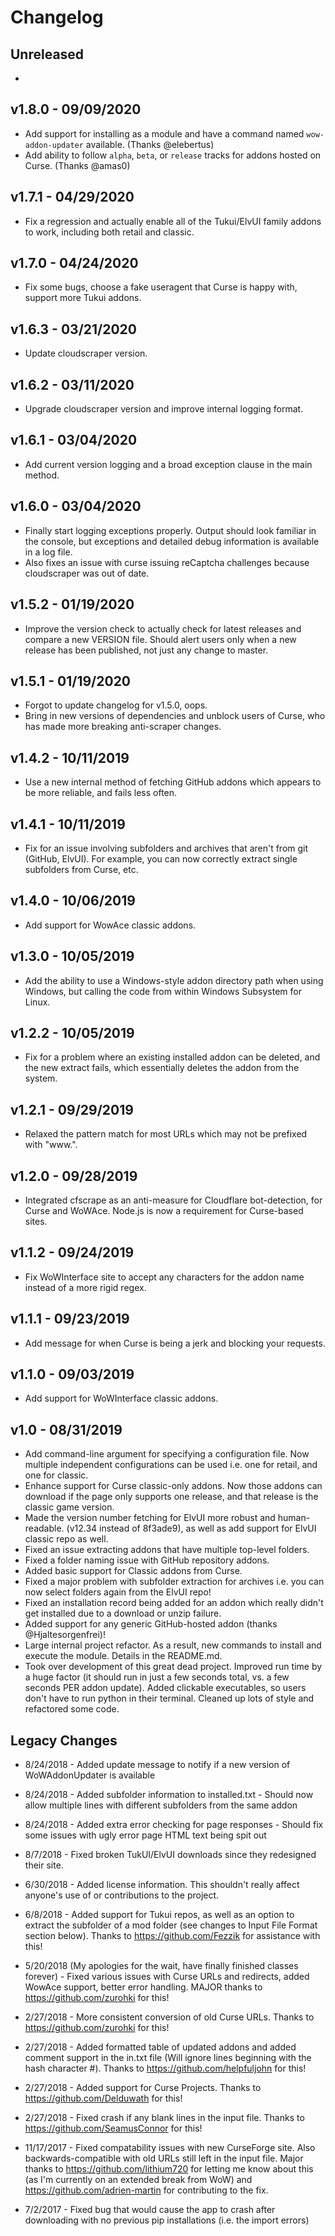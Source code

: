 # Changelog

## Unreleased
- 

## v1.8.0 - 09/09/2020
- Add support for installing as a module and have a command named `wow-addon-updater` available. (Thanks @elebertus)
- Add ability to follow `alpha`, `beta`, or `release` tracks for addons hosted on Curse. (Thanks @amas0)

## v1.7.1 - 04/29/2020
- Fix a regression and actually enable all of the Tukui/ElvUI family addons to work, including both retail and classic.

## v1.7.0 - 04/24/2020
- Fix some bugs, choose a fake useragent that Curse is happy with, support more Tukui addons.

## v1.6.3 - 03/21/2020
- Update cloudscraper version.

## v1.6.2 - 03/11/2020
- Upgrade cloudscraper version and improve internal logging format.

## v1.6.1 - 03/04/2020
- Add current version logging and a broad exception clause in the main method.

## v1.6.0 - 03/04/2020
- Finally start logging exceptions properly. Output should look familiar in the console, but exceptions and detailed debug information is available in a log file.
- Also fixes an issue with curse issuing reCaptcha challenges because cloudscraper was out of date.

## v1.5.2 - 01/19/2020
- Improve the version check to actually check for latest releases and compare a new VERSION file. Should alert users only when a new release has been published, not just any change to master.

## v1.5.1 - 01/19/2020
- Forgot to update changelog for v1.5.0, oops.
- Bring in new versions of dependencies and unblock users of Curse, who has made more breaking anti-scraper changes.

## v1.4.2 - 10/11/2019
- Use a new internal method of fetching GitHub addons which appears to be more reliable, and fails less often.

## v1.4.1 - 10/11/2019
- Fix for an issue involving subfolders and archives that aren't from git (GitHub, ElvUI). For example, you can now correctly extract single subfolders from Curse, etc.

## v1.4.0 - 10/06/2019
- Add support for WowAce classic addons.

## v1.3.0 - 10/05/2019
- Add the ability to use a Windows-style addon directory path when using Windows, but calling the code from within Windows Subsystem for Linux.

## v1.2.2 - 10/05/2019
- Fix for a problem where an existing installed addon can be deleted, and the new extract fails, which essentially deletes the addon from the system.

## v1.2.1 - 09/29/2019
- Relaxed the pattern match for most URLs which may not be prefixed with "www.".

## v1.2.0 - 09/28/2019
- Integrated cfscrape as an anti-measure for Cloudflare bot-detection, for Curse and WoWAce. Node.js is now a requirement for Curse-based sites.

## v1.1.2 - 09/24/2019
- Fix WoWInterface site to accept any characters for the addon name instead of a more rigid regex.

## v1.1.1 - 09/23/2019
- Add message for when Curse is being a jerk and blocking your requests.

## v1.1.0 - 09/03/2019
- Add support for WoWInterface classic addons.

## v1.0 - 08/31/2019
- Add command-line argument for specifying a configuration file. Now multiple independent configurations can be used i.e. one for retail, and one for classic.
- Enhance support for Curse classic-only addons. Now those addons can download if the page only supports one release, and that release is the classic game version.
- Made the version number fetching for ElvUI more robust and human-readable. (v12.34 instead of 8f3ade9), as well as add support for ElvUI classic repo as well.
- Fixed an issue extracting addons that have multiple top-level folders.
- Fixed a folder naming issue with GitHub repository addons.
- Added basic support for Classic addons from Curse.
- Fixed a major problem with subfolder extraction for archives i.e. you can now select folders again from the ElvUI repo!
- Fixed an installation record being added for an addon which really didn't get installed due to a download or unzip failure.
- Added support for any generic GitHub-hosted addon (thanks @Hjaltesorgenfrei)!
- Large internal project refactor. As a result, new commands to install and execute the module. Details in the README.md.
- Took over development of this great dead project. Improved run time by a huge factor (it should run in just a few seconds total, vs. a few seconds PER addon update). Added clickable executables, so users don't have to run python in their terminal. Cleaned up lots of style and refactored some code.

## Legacy Changes
* 8/24/2018 - Added update message to notify if a new version of WoWAddonUpdater is available

* 8/24/2018 - Added subfolder information to installed.txt - Should now allow multiple lines with different subfolders from the same addon

* 8/24/2018 - Added extra error checking for page responses - Should fix some issues with ugly error page HTML text being spit out

* 8/7/2018 - Fixed broken TukUI/ElvUI downloads since they redesigned their site.

* 6/30/2018 - Added license information. This shouldn't really affect anyone's use of or contributions to the project.

* 6/8/2018 - Added support for Tukui repos, as well as an option to extract the subfolder of a mod folder (see changes to Input File Format section below). Thanks to https://github.com/Fezzik for assistance with this!

* 5/20/2018 (My apologies for the wait, have finally finished classes forever) - Fixed various issues with Curse URLs and redirects, added WowAce support, better error handling. MAJOR thanks to https://github.com/zurohki for this!

* 2/27/2018 - More consistent conversion of old Curse URLs. Thanks to https://github.com/zurohki for this!

* 2/27/2018 - Added formatted table of updated addons and added comment support in the in.txt file (Will ignore lines beginning with the hash character #). Thanks to https://github.com/helpfuljohn for this!

* 2/27/2018 - Added support for Curse Projects. Thanks to https://github.com/Delduwath for this!

* 2/27/2018 - Fixed crash if any blank lines in the input file. Thanks to https://github.com/SeamusConnor for this!

* 11/17/2017 - Fixed compatability issues with new CurseForge site. Also backwards-compatible with old URLs still left in the input file. Major thanks to https://github.com/lithium720 for letting me know about this (as I'm currently on an extended break from WoW) and https://github.com/adrien-martin for contributing to the fix.

* 7/2/2017 - Fixed bug that would cause the app to crash after downloading with no previous pip installations (i.e. the import errors)
